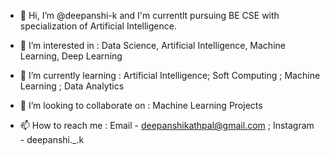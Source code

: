 - 👋 Hi, I’m @deepanshi-k and I'm currentlt pursuing BE CSE with specialization of Artificial Intelligence.
 
- 👀 I’m interested in :
        Data Science, Artificial Intelligence, Machine Learning, Deep Learning
        
- 🌱 I’m currently learning :
        Artificial Intelligence;
        Soft Computing ;
        Machine Learning ;
        Data Analytics
 
- 💞️ I’m looking to collaborate on : 
        Machine Learning Projects

- 📫 How to reach me :
        Email - deepanshikathpal@gmail.com ;
        Instagram - deepanshi._.k

<!---
deepanshi-k/deepanshi-k is a ✨ special ✨ repository because its `README.md` (this file) appears on your GitHub profile.
You can click the Preview link to take a look at your changes.
--->
